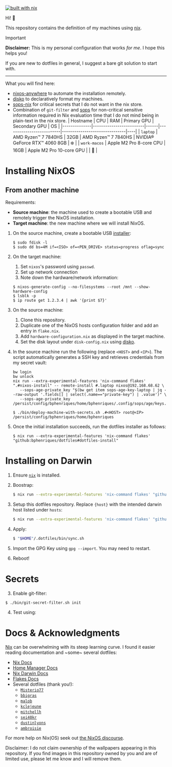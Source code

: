 [![built with nix](https://builtwithnix.org/badge.svg)](https://builtwithnix.org)

Hi! 👋 

This repository contains the definition of my machines using [nix](https://nixos.org/).

> [!IMPORTANT]
> **Disclaimer:** This is my personal configuration that works _for me_. I hope this helps you!
> 
> If you are new to dotfiles in general, I suggest a bare git solution to start with.

----

What you will find here:
- [nixos-anywhere](https://github.com/nix-community/nixos-anywhere) to automate the installation remotely.
- [disko](https://github.com/nix-community/disko) to declaratively format my machines.
- [sops-nix](https://github.com/Mic92/sops-nix) for critical secrets that I do not want in the nix store.
- Combination of `git-filter` and [sops](https://github.com/getsops/sops) for non-critical sensitive information required in Nix evaluation time that I do not mind being in plain-text in the nix store.
| Hostname     | CPU                     | RAM  | Primary GPU              | Secondary GPU                 | OS |
|--------------|-------------------------|------|--------------------------|-------------------------------|----|
| `laptop`     | AMD Ryzen™ 7 7840HS     | 32GB | AMD Ryzen™ 7 7840HS      | NVIDIA® GeForce RTX™ 4060 8GB | ❄️  |
| `work-macos` | Apple M2 Pro 8-core CPU | 16GB | Apple M2 Pro 10-core GPU |                               | 🍏  |

# Installing NixOS

## From another machine

Requirements:
- **Source machine**: the machine used to create a bootable USB and remotely trigger the NixOS installation.
- **Target machine**: the new machine where we will install NixOS.

1. On the source machine, create a bootable USB [installer](https://nixos.org/download/):

   ```
   $ sudo fdisk -l
   $ sudo dd bs=4M if=<ISO> of=<PEN_DRIVE> status=progress oflag=sync
   ```

2. On the target machine:
   1. Set `nixos`'s password using `passwd`. 
   2. Set up network connection
   3. Note down the hardware/network information:

   ```
   $ nixos-generate-config --no-filesystems --root /mnt --show-hardware-config
   $ lsblk -p
   $ ip route get 1.2.3.4 | awk '{print $7}'
   ```

3. On the source machine:
   1. Clone this repository.
   2. Duplicate one of the NixOS hosts configuration folder and add an entry in `flake.nix`.
   3. Add `hardware-configuration.nix` as displayed in the target machine.
   4. Set the disk layout under `disk-config.nix` using [disko](https://github.com/nix-community/disko).

5. In the source machine run the following (replace `<HOST>` and `<IP>`). The script automatically generates a SSH key and retrieves credentials from my secret vault:

    ```
    bw login
    bw unlock
    nix run --extra-experimental-features 'nix-command flakes' ".#nixos-install" -- remote-install #.laptop nixos@192.168.68.62 \
       --sops-age-private_key "$(bw get item sops-age-key-laptop | jq --raw-output '.fields[] | select(.name=="private-key") | .value')" \
       --sops-age-private_key /persist/config/bphenriques/home/bphenriques/.config/sops/age/keys.txt
    
    $ ./bin/deploy-machine-with-secrets.sh .#<HOST> root@<IP> /persist/config/bphenriques/home/bphenriques
    ```

6. Once the initial installation succeeds, run the dotfiles installer as follows:
    ```
    $ nix run --extra-experimental-features 'nix-command flakes' "github:bphenriques/dotfiles#dotfiles-install"
    ```

# Installing on Darwin

1. Ensure [`nix`](https://nixos.org/manual/nix/stable/installation/installing-binary.html) is installed.
2. Boostrap:
   ```sh
   $ nix run --extra-experimental-features 'nix-command flakes' "github:bphenriques/dotfiles#darwin-install"
   ```
   
3. Setup this dotfiles repository. Replace `{host}` with the intended darwin host listed under `hosts`:
   ```sh
   $ nix run --extra-experimental-features 'nix-command flakes' "github:bphenriques/dotfiles#dotfiles-install"
   ```

4. Apply:
   ```sh
   $ "$HOME"/.dotfiles/bin/sync.sh
   ```

5. Import the GPG Key using `gpg --import`. You may need to restart.
6. Reboot!

# Secrets

3. Enable git-filter:
```shell
$ ./bin/git-secret-filter.sh init
```

4. Test using:

# Docs & Acknowledgments

[Nix](https://nixos.org/) can be overwhelming with its steep learning curve. I found it easier reading documentation and ~some~ several dotfiles:
- [Nix Docs](https://nixos.org/guides/nix-pills/)
- [Home Manager Docs](https://nix-community.github.io/home-manager)
- [Nix Darwin Docs](https://daiderd.com/nix-darwin/manual/index.html)
- [Flakes Docs](https://nixos.wiki/wiki/Flakes)
- Several dotfiles (thank you!):
    - [`Misterio77`](https://github.com/Misterio77/nix-config) 
    - [`bbigras`](https://github.com/bbigras/nix-config)
    - [`malob`](https://github.com/malob/nixpkgs)
    - [`kclejeune`](https://github.com/kclejeune/system)
    - [`mitchellh`](https://github.com/mitchellh/nixos-config)
    - [`sei40kr`](https://github.com/sei40kr/dotfiles)
    - [`dustinlyons`](https://github.com/dustinlyons/nixos-config)
    - [`ambroisie`](https://git.belanyi.fr/ambroisie/nix-config/)

For more help on Nix(OS) seek out [the NixOS discourse](https://discourse.nixos.org).


Disclaimer: I do not claim ownership of the wallpapers appearing in this repository. If you find images in this repository owned by you and are of limited use, please let me know and I will remove them.
